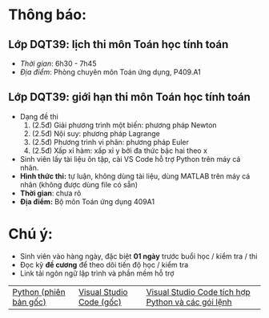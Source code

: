 # Thông báo:
## Lớp DQT39: lịch thi môn Toán học tính toán
* _Thời gian_: 6h30 - 7h45
* _Địa điểm_: Phòng chuyên môn Toán ứng dụng, P409.A1

## Lớp DQT39: giới hạn thi môn Toán học tính toán
  * Dạng đề thi
    1. (2.5đ) Giải phương trình một biến: phương pháp Newton
    2. (2.5đ) Nội suy: phương pháp Lagrange
    3. (2.5đ) Phương trình vi phân: phương pháp Euler
    4. (2.5đ) Xấp xỉ hàm: xấp xỉ y bởi đa thức bậc hai theo x
  * Sinh viên lấy tài liệu ôn tập, cài VS Code hỗ trợ Python trên máy cá nhân.
  * **Hình thức thi:** tự luận, không dùng tài liệu, dùng MATLAB trên máy cá nhân (không được dùng file có sẵn)
  * **Thời gian**: chưa rõ
  * **Địa điểm:** Bộ môn Toán ứng dụng 409A1



# Chú ý:
   * Sinh viên vào hàng ngày, đặc biệt **01 ngày** trước buổi học / kiểm tra / thi
   * Đọc kỹ **đề cương** để theo dõi tiến độ học / kiểm tra
   * Link tải ngôn ngữ lập trình và phần mềm hỗ trợ
<table align="center">
  <tr>
    <td><a href="https://www.python.org/downloads/"> Python (phiên bản gốc) </a></td>
    <td><a href="https://code.visualstudio.com/download"> Visual Studio Code (gốc) </a></td>
    <td><a href="https://nuceedu-my.sharepoint.com/:u:/g/personal/thinhnd_huce_edu_vn/ETIFg3NXvhZPlD-C4-Hz3CIBm4CuT50SKpDfYasPYnPoFw"> Visual Studio Code tích hợp Python và các gói lệnh </a></td>
  </tr>
</table>



